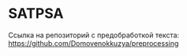 # SATPSA

Ссылка на репозиторий с предобработкой текста: https://github.com/Domovenokkuzya/preprocessing
